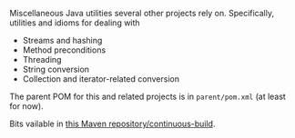 Miscellaneous Java utilities several other projects rely on.  Specifically, utilities and idioms for dealing with

 * Streams and hashing
 * Method preconditions
 * Threading
 * String conversion
 * Collection and iterator-related conversion

The parent POM for this and related projects is in ``parent/pom.xml`` (at least for now).

Bits vailable in <a href="http://timboudreau.com/builds/">this Maven repository/continuous-build</a>.

